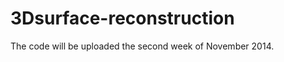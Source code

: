 3Dsurface-reconstruction
========================
The code will be uploaded the second week of November 2014.
